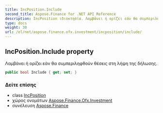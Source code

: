 ```yaml
---
title: IncPosition.Include
second_title: Aspose.Finance for .NET API Reference
description: IncPosition ιδιοκτησία. Λαμβάνει ή ορίζει εάν θα συμπεριληφθούν θέσεις στη λήψη της δήλωσης.
type: docs
weight: 30
url: /el/net/aspose.finance.ofx.investment/incposition/include/
---
```

## IncPosition.Include property

Λαμβάνει ή ορίζει εάν θα συμπεριληφθούν θέσεις στη λήψη της δήλωσης.

```csharp
public bool Include { get; set; }
```

### Δείτε επίσης

* class [IncPosition](../)
* χώρος ονομάτων [Aspose.Finance.Ofx.Investment](../../incposition/)
* συνέλευση [Aspose.Finance](../../../)


